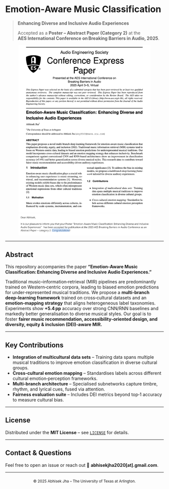 # Emotion‑Aware Music Classification

> **Enhancing Diverse and Inclusive Audio Experiences**
>
> Accepted as a **Poster – Abstract Paper (Category 2)** at the **AES International Conference on Breaking Barriers in Audio, 2025**.

<p align="center">
  <img src="images/paper.png" width="420" alt="Conference Express Paper – title page">
  <img src="images/acceptance.png" width="420" alt="Acceptance notification e‑mail">
</p>

---

## Abstract
This repository accompanies the paper **“Emotion‑Aware Music Classification: Enhancing Diverse and Inclusive Audio Experiences.”**

Traditional music–information‑retrieval (MIR) pipelines are predominantly trained on Western‑centric corpora, leading to biased emotion predictions for under‑represented musical traditions. We propose a **multi‑branch deep‑learning framework** trained on cross‑cultural datasets and an **emotion‑mapping strategy** that aligns heterogeneous label taxonomies. Experiments show **+5.4 pp** accuracy over strong CNN/RNN baselines and markedly better generalisation to diverse musical styles. Our goal is to foster **fairer music recommendation, accessibility‑oriented design, and diversity, equity & inclusion (DEI)‑aware MIR.**

---

## Key Contributions

- **Integration of multicultural data sets** – Training data spans multiple musical traditions to improve emotion classification in diverse cultural groups.
- **Cross‑cultural emotion mapping** – Standardises labels across different cultural emotion‑perception frameworks.
- **Multi‑branch architecture** – Specialised subnetworks capture timbre, rhythm, and lyrical cues, fused via attention.
- **Fairness evaluation suite** – Includes DEI metrics beyond top‑1 accuracy to measure cultural bias.

---

## License
Distributed under the **MIT License** – see [`LICENSE`](LICENSE) for details.

---

## Contact & Questions
Feel free to open an issue or reach out 📧 **abhisekjha2020[at].gmail.com**.

---

<p align="center">
  <sub>© 2025 Abhisek Jha – The University of Texas at Arlington.</sub>
</p>

